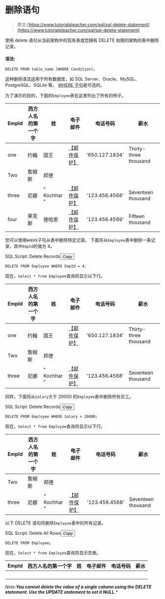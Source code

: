 # 删除语句

> 原文:[https://www.tutorialsteacher.com/sql/sql-delete-statement](https://www.tutorialsteacher.com/sql/sql-delete-statement)

使用 delete 语句从当前架构中的现有表或您拥有 DELETE 权限的架构的表中删除记录。

#### 语法:

```
DELETE FROM table_name [WHERE Condition];
```

这种删除语法适用于所有数据库，如 SQL Server、Oracle、MySQL、PostgreSQL、SQLite 等。 [WHERE 子句](/sql/sql-where-clause)是可选的。

为了演示的目的，下面的`Employee`表在这里列出了所有的例子。

| EmpId | 西方人名的第一个字 | 姓 | 电子邮件 | 电话号码 | 薪水 |
| --- | --- | --- | --- | --- | --- |
| one | 约翰 | 国王 | [【邮件保护】](/cdn-cgi/l/email-protection) | '650.127.1834' | Thirty-three thousand |
| Two | 詹姆斯 | 邦德 |  |  |  |
| three | 尼娜 | " Kochhar " | [【邮件保护】](/cdn-cgi/l/email-protection) | '123.456.4568' | Seventeen thousand |
| four | 莱克斯 | 德哈恩 | [【邮件保护】](/cdn-cgi/l/email-protection) | '123.456.4569' | Fifteen thousand |

您可以使用`WHERE`子句从表中删除特定记录。 下面将从`Employee`表中删除一条记录，其中`EmpId`的值为 4。

SQL Script: Delete Records<button class="copy-btn pull-right" title="Copy example code">*Copy*</button> 

```
DELETE FROM Employee WHERE EmpId = 4; 
```

现在，`Select * from Employee`查询将显示以下行。

| EmpId | 西方人名的第一个字 | 姓 | 电子邮件 | 电话号码 | 薪水 |
| --- | --- | --- | --- | --- | --- |
| one | 约翰 | 国王 | [【邮件保护】](/cdn-cgi/l/email-protection) | '650.127.1834' | Thirty-three thousand |
| Two | 詹姆斯 | 邦德 |  |  |  |
| three | 尼娜 | " Kochhar " | [【邮件保护】](/cdn-cgi/l/email-protection) | '123.456.4568' | Seventeen thousand |

同样，下面将从`Salary`大于 20000 的`Employee`表中删除所有员工。

SQL Script: Delete Records<button class="copy-btn pull-right" title="Copy example code">*Copy*</button> 

```
DELETE FROM Employee WHERE Salary > 20000; 
```

现在，`Select * from Employee`查询将显示以下行。

| EmpId | 西方人名的第一个字 | 姓 | 电子邮件 | 电话号码 | 薪水 |
| --- | --- | --- | --- | --- | --- |
| Two | 詹姆斯 | 邦德 |  |  |  |
| three | 尼娜 | " Kochhar " | [【邮件保护】](/cdn-cgi/l/email-protection) | '123.456.4568' | Seventeen thousand |

以下 DELETE 语句将删除`Employee`表中的所有记录。

SQL Script: Delete All Rows<button class="copy-btn pull-right" title="Copy example code">*Copy*</button> 

```
DELETE FROM Employee; 
```

现在，`Select * from Employee`查询将显示空表。

| EmpId | 西方人名的第一个字 | 姓 | 电子邮件 | 电话号码 | 薪水 |
| --- | --- | --- | --- | --- | --- |
|   |   |   |   |   |   |

*Note:**You cannot delete the value of a single column using the DELETE statement. Use the UPDATE statement to set it NULL.****